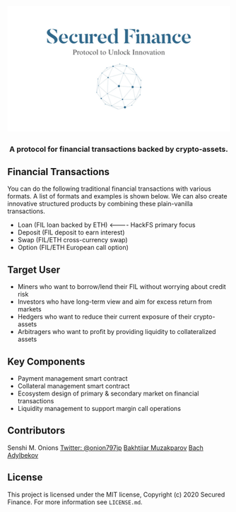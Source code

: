 <h1 align="center">
  <img width="600" src="app/images/logo.jpg" alt="Secured Finance logo" />
</h1>

<h3 align="center">A protocol for financial transactions backed by crypto-assets.</h3>

## Financial Transactions

You can do the following traditional financial transactions with various formats.
A list of formats and examples is shown below. We can also create innovative structured products by combining these plain-vanilla transactions.

- Loan (FIL loan backed by ETH) <---- HackFS primary focus
- Deposit (FIL deposit to earn interest)
- Swap (FIL/ETH cross-currency swap)
- Option (FIL/ETH European call option)

## Target User

- Miners who want to borrow/lend their FIL without worrying about credit risk
- Investors who have long-term view and aim for excess return from markets
- Hedgers who want to reduce their current exposure of their crypto-assets
- Arbitragers who want to profit by providing liquidity to collateralized assets

## Key Components

- Payment management smart contract
- Collateral management smart contract
- Ecosystem design of primary & secondary market on financial transactions
- Liquidity management to support margin call operations

## Contributors

Senshi M. Onions [Twitter: @onion797jp](https://twitter.com/onion797jp)
[Bakhtiiar Muzakparov](https://github.com/muzakparov)
[Bach Adylbekov](https://github.com/bahadylbekov)

## License

This project is licensed under the MIT license, Copyright (c) 2020 Secured Finance. For more information see `LICENSE.md`.
